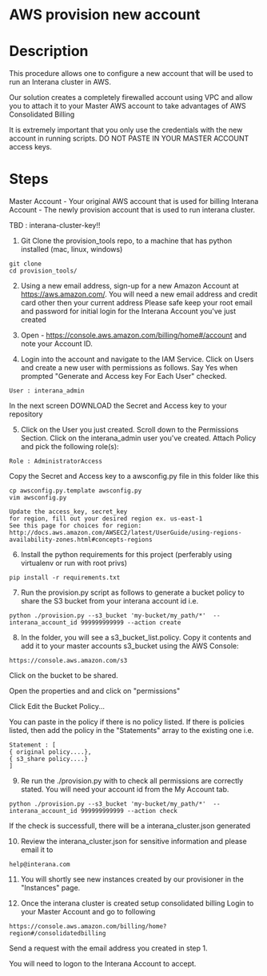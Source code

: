 # AWS provision new account



# Description

This procedure allows one to configure a new account that will be used to run an Interana cluster in AWS.

Our solution creates a completely firewalled account using VPC and allow you to attach it to your Master AWS account to take advantages of AWS Consolidated Billing

It is extremely important that you only use the credentials with the new account in running scripts.  DO NOT PASTE IN YOUR MASTER ACCOUNT access keys.



# Steps

Master Account - Your original AWS account that is used for billing
Interana Account - The newly provision account that is used to run interana cluster.

TBD : interana-cluster-key!!

1) Git Clone the provision_tools repo, to a machine that has python installed (mac, linux, windows)
```
git clone 
cd provision_tools/
```

2) Using a new email address, sign-up for a new Amazon Account at https://aws.amazon.com/.  You will need a new email address and credit card other then your current address
Please safe keep your root email and password for initial login for the Interana Account you've just created

3) Open - https://console.aws.amazon.com/billing/home#/account and note your Account ID.

4) Login into the account and navigate to the IAM Service.  Click on Users and create a new user with permissions as follows.
Say Yes when prompted "Generate and Access key For Each User" checked.
```
User : interana_admin
```
In the next screen DOWNLOAD the Secret and Access key to your repository

5) Click on the User you just created.  Scroll down to the Permissions Section.  Click on the interana_admin user you've created.  Attach Policy and pick the following role(s):
```
Role : AdministratorAccess
```

Copy the Secret and Access key to a awsconfig.py file in this folder like this

```
cp awsconfig.py.template awsconfig.py
vim awsconfig.py

Update the access_key, secret_key
for region, fill out your desired region ex. us-east-1
See this page for choices for region:
http://docs.aws.amazon.com/AWSEC2/latest/UserGuide/using-regions-availability-zones.html#concepts-regions
```

6) Install the python requirements for this project (perferably using virtualenv or run with root privs)
```
pip install -r requirements.txt 
```

7) Run the provision.py script as follows to generate a bucket policy to share the S3 bucket from your interana account id
i.e.
```
python ./provision.py --s3_bucket 'my-bucket/my_path/*'  --interana_account_id 999999999999 --action create
```

8) In the folder, you will see a s3_bucket_list.policy.  Copy it contents and add it to your master accounts
s3_bucket using the AWS Console:
```
https://console.aws.amazon.com/s3
```

Click on the bucket to be shared.

Open the properties and and click on "permissions"

Click Edit the Bucket Policy...

You can paste in the policy if there is no policy listed.   If there is policies listed, then add the policy in the "Statements" array to the existing one
i.e.
```
Statement : [
{ original policy....},
{ s3_share policy....}
]
```

9) Re run the ./provision.py with to check all permissions are correctly stated.  You will need your account id from the My Account tab.
```
python ./provision.py --s3_bucket 'my-bucket/my_path/*'  --interana_account_id 999999999999 --action check
```
If the check is successfull, there will be a interana_cluster.json generated

10) Review the interana_cluster.json for sensitive information and please email it to 
```
help@interana.com
```

11)  You will shortly see new instances created by our provisioner in the "Instances" page.


12) Once the interana cluster is created setup consolidated billing
Login to your Master Account and go to following
```
https://console.aws.amazon.com/billing/home?region#/consolidatedbilling
```

Send a request with the email address you created in step 1.

You will need to logon to the Interana Account to accept.







